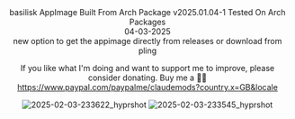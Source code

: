 <div align="center">
basilisk AppImage Built From Arch Package v2025.01.04-1
Tested On Arch Packages

<div align="center">
04-03-2025
<div align="center">
  new option to get the appimage directly from releases or download from pling

If you like what I'm doing and want to support me to improve, please consider donating.
Buy me a 🍕🥧 https://www.paypal.com/paypalme/claudemods?country.x=GB&locale


![2025-02-03-233622_hyprshot](https://github.com/user-attachments/assets/3fd0ceb5-678c-43d0-8133-7ae530677438)
![2025-02-03-233545_hyprshot](https://github.com/user-attachments/assets/f1238518-838d-432a-903c-c3c944b16934)


